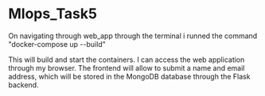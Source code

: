 # Mlops_Task5
On navigating through web_app through the terminal i runned the command
"docker-compose up --build"

This will build and start the containers. I can access the web application through my browser. The frontend will allow to submit a name and email address, which will be stored in the MongoDB database through the Flask backend.
